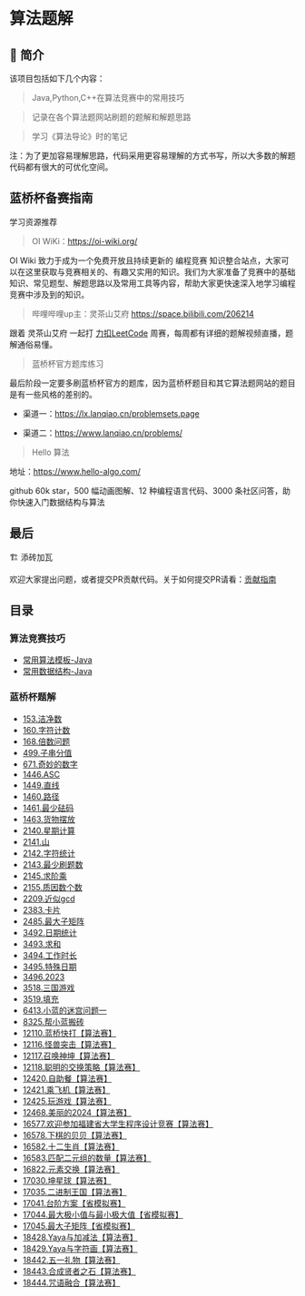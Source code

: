 # 算法题解

## 🚀 简介

该项目包括如下几个内容：

> Java,Python,C++在算法竞赛中的常用技巧

> 记录在各个算法题网站刷题的题解和解题思路

> 学习《算法导论》时的笔记

注：为了更加容易理解思路，代码采用更容易理解的方式书写，所以大多数的解题代码都有很大的可优化空间。

## 蓝桥杯备赛指南

学习资源推荐

> OI WiKi：https://oi-wiki.org/

OI Wiki 致力于成为一个免费开放且持续更新的 编程竞赛 知识整合站点，大家可以在这里获取与竞赛相关的、有趣又实用的知识。我们为大家准备了竞赛中的基础知识、常见题型、解题思路以及常用工具等内容，帮助大家更快速深入地学习编程竞赛中涉及到的知识。

> 哔哩哔哩up主：灵茶山艾府 https://space.bilibili.com/206214

跟着 灵茶山艾府 一起打 [力扣LeetCode](https://leetcode.cn/contest/) 周赛，每周都有详细的题解视频直播，题解通俗易懂。

> 蓝桥杯官方题库练习

最后阶段一定要多刷蓝桥杯官方的题库，因为蓝桥杯题目和其它算法题网站的题目是有一些风格的差别的。

* 渠道一：https://lx.lanqiao.cn/problemsets.page

* 渠道二：https://www.lanqiao.cn/problems/

> Hello 算法

地址：https://www.hello-algo.com/

github 60k star，500 幅动画图解、12 种编程语言代码、3000 条社区问答，助你快速入门数据结构与算法

## 最后

🏗️ 添砖加瓦

欢迎大家提出问题，或者提交PR贡献代码。关于如何提交PR请看：[贡献指南]()

## 目录

### 算法竞赛技巧
* [常用算法模板-Java](./Learn/竞赛技巧/Java/Java常用算法模板.md)
* [常用数据结构-Java](./Learn/竞赛技巧/Java/Java算法常用数据结构.md)

### 蓝桥杯题解
* [153.洁净数](./problems/蓝桥杯/153.洁净数.md)
* [160.字符计数](./problems/蓝桥杯/160.字符计数.md)
* [168.倍数问题](./problems/蓝桥杯/168.倍数问题.md)
* [499.子串分值](./problems/蓝桥杯/499.子串分值.md)
* [671.奇妙的数字](./problems/蓝桥杯/671.奇妙的数字.md)
* [1446.ASC](./problems/蓝桥杯/1446.ASC.md)
* [1449.直线](./problems/蓝桥杯/1449.直线.md)
* [1460.路径](./problems/蓝桥杯/1460.路径.md)
* [1461.最少砝码](./problems/蓝桥杯/1461.最少砝码.md)
* [1463.货物摆放](./problems/蓝桥杯/1463.货物摆放.md)
* [2140.星期计算](./problems/蓝桥杯/2140.星期计算.md)
* [2141.山](./problems/蓝桥杯/2141.山.md)
* [2142.字符统计](./problems/蓝桥杯/2142.字符统计.md)
* [2143.最少刷题数](./problems/蓝桥杯/2143.最少刷题数.md)
* [2145.求阶乘](./problems/蓝桥杯/2145.求阶乘.md)
* [2155.质因数个数](./problems/蓝桥杯/2155.质因数个数.md)
* [2209.近似gcd](./problems/蓝桥杯/2209.近似gcd.md)
* [2383.卡片](./problems/蓝桥杯/2383.卡片.md)
* [2485.最大子矩阵](./problems/蓝桥杯/2485.最大子矩阵.md)
* [3492.日期统计](./problems/蓝桥杯/3492.日期统计.md)
* [3493.求和](./problems/蓝桥杯/3493.求和.md)
* [3494.工作时长](./problems/蓝桥杯/3494.工作时长.md)
* [3495.特殊日期](./problems/蓝桥杯/3495.特殊日期.md)
* [3496.2023](./problems/蓝桥杯/3496.2023.md)
* [3518.三国游戏](./problems/蓝桥杯/3518.三国游戏.md)
* [3519.填充](./problems/蓝桥杯/3519.填充.md)
* [6413.小蓝的迷宫问题一](./problems/蓝桥杯/6413.小蓝的迷宫问题一.md)
* [8325.帮小蓝搬砖](./problems/蓝桥杯/8325.帮小蓝搬砖.md)
* [12110.蓝桥快打【算法赛】](./problems/蓝桥杯/12110.蓝桥快打【算法赛】.md)
* [12116.怪兽突击【算法赛】](./problems/蓝桥杯/12116.怪兽突击【算法赛】.md)
* [12117.召唤神坤【算法赛】](./problems/蓝桥杯/12117.召唤神坤【算法赛】.md)
* [12118.聪明的交换策略【算法赛】](./problems/蓝桥杯/12118.聪明的交换策略【算法赛】.md)
* [12420.自助餐【算法赛】](./problems/蓝桥杯/12420.自助餐【算法赛】.md)
* [12421.乘飞机【算法赛】](./problems/蓝桥杯/12421.乘飞机【算法赛】.md)
* [12425.玩游戏【算法赛】](./problems/蓝桥杯/12425.玩游戏【算法赛】.md)
* [12468.美丽的2024【算法赛】](./problems/蓝桥杯/12468.美丽的2024【算法赛】.md)
* [16577.欢迎参加福建省大学生程序设计竞赛【算法赛】](./problems/蓝桥杯/16577.欢迎参加福建省大学生程序设计竞赛【算法赛】.md)
* [16578.下棋的贝贝【算法赛】](./problems/蓝桥杯/16578.下棋的贝贝【算法赛】.md)
* [16582.十二生肖【算法赛】](./problems/蓝桥杯/16582.十二生肖【算法赛】.md)
* [16583.匹配二元组的数量【算法赛】](./problems/蓝桥杯/16583.匹配二元组的数量【算法赛】.md)
* [16822.元素交换【算法赛】](./problems/蓝桥杯/16822.元素交换【算法赛】.md)
* [17030.坤星球【算法赛】](./problems/蓝桥杯/17030.坤星球【算法赛】.md)
* [17035.二进制王国【算法赛】](./problems/蓝桥杯/17035.二进制王国【算法赛】)
* [17041.台阶方案【省模拟赛】](./problems/蓝桥杯/17041.台阶方案【省模拟赛】)
* [17044.最大极小值与最小极大值【省模拟赛】](./problems/蓝桥杯/17044.最大极小值与最小极大值【省模拟赛】)
* [17045.最大子矩阵【省模拟赛】](./problems/蓝桥杯/17045.最大子矩阵【省模拟赛】)
* [18428.Yaya与加减法【算法赛】](./problems/蓝桥杯/18428.Yaya与加减法【算法赛】)
* [18429.Yaya与字符画【算法赛】](./problems/蓝桥杯/18429.Yaya与字符画【算法赛】)
* [18442.五一礼物【算法赛】](./problems/蓝桥杯/18442.五一礼物【算法赛】)
* [18443.合成贤者之石【算法赛】](./problems/蓝桥杯/18443.合成贤者之石【算法赛】)
* [18444.咒语融合【算法赛】](./problems/蓝桥杯/18444.咒语融合【算法赛】)